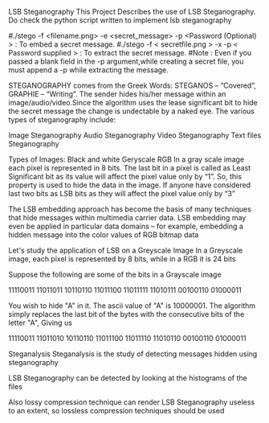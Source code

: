 LSB Steganography
This Project Describes the use of LSB Steganography.
Do check the python script written to implement lsb steganography

#./stego -f <filename.png> -e <secret_message> -p <Password (Optional) > : To embed a secret message.
#./stego -f < secretfile.png > -x -p < Password supplied > : To extract the secret message.
#Note : Even if you passed a blank field in the -p argument,while creating a secret file, you must append a -p while extracting the message.

STEGANOGRAPHY comes from the Greek Words: STEGANOS – “Covered”, GRAPHIE – “Writing”. The sender hides his/her message within an image/audio/video.Since the algorithm uses the lease significant bit to hide the secret message the change is undectable by a naked eye.
The various types of steganography include:

Image Steganography
Audio Steganography
Video Steganography
Text files Steganography

Types of Images:
Black and white
Geryscale
RGB
In a gray scale image each pixel is represented in 8 bits. The last bit in a pixel is called as Least Significant bit as its value will affect the pixel value only by “1”. So, this property is used to hide the data in the image. If anyone have considered last two bits as LSB bits as they will affect the pixel value only by “3”

The LSB embedding approach has become the basis of many techniques that hide messages within multimedia carrier data. LSB embedding may even be applied in particular data domains – for example, embedding a hidden message into the color values of RGB bitmap data

Let's study the application of LSB on a Greyscale Image
In a Greyscale image, each pixel is represented by 8 bits, while in a RGB it is 24 bits

Suppose the following are some of the bits in a Grayscale image

11110011
11011011
10110110
11011100
11011111
11010111
00100110
01000011

You wish to hide "A" in it. The ascii value of "A" is 10000001.
The algorithm simply replaces the last bit of the bytes with the consecutive bits of the letter "A", Giving us

11110011
11011010
10110110
11011100
11011110
11010110
00100110
01000011

Steganalysis
Steganalysis is the study of detecting messages hidden using steganography

LSB Steganography can be detected by looking at the histograms of the files

Also lossy compression technique can render LSB Steganography useless to an extent, so lossless compression techniques should be used
